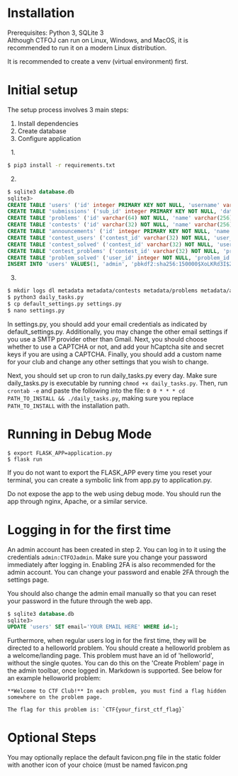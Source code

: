 # Installation
Prerequisites: Python 3, SQLite 3<br>
Although CTFOJ can run on Linux, Windows, and MacOS, it is recommended to run it on a modern Linux distribution.

It is recommended to create a venv (virtual environment) first.

# Initial setup
The setup process involves 3 main steps:
1. Install dependencies
2. Create database
3. Configure application

&nbsp;
1.
```bash
$ pip3 install -r requirements.txt
```

2.
```sql
$ sqlite3 database.db
sqlite3>
CREATE TABLE 'users' ('id' integer PRIMARY KEY NOT NULL, 'username' varchar(20) NOT NULL, 'password' varchar(64) NOT NULL, 'email' varchar(128), 'join_date' datetime NOT NULL DEFAULT (0), 'admin' boolean NOT NULL DEFAULT (0), 'banned' boolean NOT NULL DEFAULT (0), 'verified' boolean NOT NULL DEFAULT (0), 'twofa' boolean NOT NULL DEFAULT (0));
CREATE TABLE 'submissions' ('sub_id' integer PRIMARY KEY NOT NULL, 'date' datetime NOT NULL,'user_id' integer NOT NULL,'problem_id' varchar(32) NOT NULL,'contest_id' varchar(32), 'correct' boolean NOT NULL);
CREATE TABLE 'problems' ('id' varchar(64) NOT NULL, 'name' varchar(256) NOT NULL, 'point_value' integer NOT NULL DEFAULT (0), 'category' varchar(64), 'flag' varchar(256) NOT NULL, 'draft' boolean NOT NULL DEFAULT(0));
CREATE TABLE 'contests' ('id' varchar(32) NOT NULL, 'name' varchar(256) NOT NULL, 'start' datetime NOT NULL, 'end' datetime NOT NULL, 'scoreboard_visible' boolean NOT NULL DEFAULT (1));
CREATE TABLE 'announcements' ('id' integer PRIMARY KEY NOT NULL, 'name' varchar(256) NOT NULL, 'date' datetime NOT NULL);
CREATE TABLE 'contest_users' ('contest_id' varchar(32) NOT NULL, 'user_id' integer NOT NULL, 'points' integer NOT NULL DEFAULT (0) , 'lastAC' datetime);
CREATE TABLE 'contest_solved' ('contest_id' varchar(32) NOT NULL, 'user_id' integer NOT NULL, 'problem_id' varchar(64) NOT NULL);
CREATE TABLE 'contest_problems' ('contest_id' varchar(32) NOT NULL, 'problem_id' varchar(64) NOT NULL, 'name' varchar(256) NOT NULL, 'point_value' integer NOT NULL DEFAULT(0), 'category' varchar(64), 'flag' varchar(256) NOT NULL, 'draft' boolean NOT NULL DEFAULT(0));
CREATE TABLE 'problem_solved' ('user_id' integer NOT NULL, 'problem_id' varchar(64) NOT NULL);
INSERT INTO 'users' VALUES(1, 'admin', 'pbkdf2:sha256:150000$XoLKRd3I$2dbdacb6a37de2168298e419c6c54e768d242aee475aadf1fa9e6c30aa02997f', 'e', datetime('now'), 1, 0, 1, 0);
```

3.
```bash
$ mkdir logs dl metadata metadata/contests metadata/problems metadata/announcements
$ python3 daily_tasks.py
$ cp default_settings.py settings.py
$ nano settings.py
```
In settings.py, you should add your email credentials as indicated by default_settings.py. Additionally, you may change the other email settings if you use a SMTP provider other than Gmail. Next, you should choose whether to use a CAPTCHA or not, and add your hCaptcha site and secret keys if you are using a CAPTCHA. Finally, you should add a custom name for your club and change any other settings that you wish to change.

Next, you should set up cron to run daily_tasks.py every day. Make sure daily_tasks.py is executable by running `chmod +x daily_tasks.py`. Then, run `crontab -e` and paste the following into the file: `0 0 * * * cd PATH_TO_INSTALL && ./daily_tasks.py`, making sure you replace `PATH_TO_INSTALL` with the installation path.

# Running in Debug Mode
```
$ export FLASK_APP=application.py
$ flask run
```
If you do not want to export the FLASK_APP every time you reset your terminal, you can create a symbolic link from app.py to application.py.

Do not expose the app to the web using debug mode. You should run the app through nginx, Apache, or a similar service.

# Logging in for the first time
An admin account has been created in step 2. You can log in to it using the credentials `admin:CTFOJadmin`. Make sure you change your password immediately after logging in. Enabling 2FA is also recommended for the admin account. You can change your password and enable 2FA through the settings page.

You should also change the admin email manually so that you can reset your password in the future through the web app.
```sql
$ sqlite3 database.db
sqlite3>
UPDATE 'users' SET email='YOUR EMAIL HERE' WHERE id=1;
```
Furthermore, when regular users log in for the first time, they will be directed to a helloworld problem. You should create a helloworld problem as a welcome/landing page. This problem must have an id of 'helloworld', without the single quotes. You can do this on the 'Create Problem' page in the admin toolbar, once logged in. Markdown is supported. See below for an example helloworld problem:
```
**Welcome to CTF Club!** In each problem, you must find a flag hidden somewhere on the problem page.

The flag for this problem is: `CTF{your_first_ctf_flag}`
```

# Optional Steps
You may optionally replace the default favicon.png file in the static folder with another icon of your choice (must be named favicon.png
